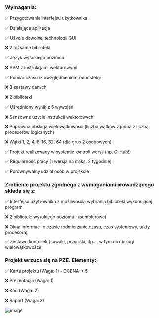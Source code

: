 ### Wymagania: 

✅ Przygotowanie interfejsu użytkownika

✅ Działająca aplikacja

✅ Użycie dowolnej technologii GUI

❌ 2 tożsame biblioteki:

✅ Język wysokiego poziomu

❌ ASM z instrukcjami wektorowymi

✅ Pomiar czasu (z uwzględnieniem jednostek):

❌ 3 zestawy danych

❌ 2 biblioteki

✅ Uśredniony wynik z 5 wywołań

❌ Sensowne użycie instrukcji wektorowych

❌ Poprawna obsługa wielowątkowości (liczba wątków zgodna z liczbą procesorów logicznych)

❌ Wątki 1, 2, 4, 8, 16, 32, 64 (dla grup 2 osobowych)

✅ Projekt realizowany w systemie kontroli wersji (np. GitHub!)

✅ Regularność pracy (1 wersja na maks. 2 tygodnie)

✅ Porównywalny udział osób w projekcie

### Zrobienie projektu zgodnego z wymaganiami prowadzącego składa się z:

✅ Interfejsu użytkownika z możliwością wybrania biblioteki wykonującej program

❌ 2 bibliotek: wysokiego poziomu i asemblerowej

❌ Okna informacji o czasie (odmierzanie czasu, czas systemowy, takty procesora)

✅ Zestawu kontrolek (suwaki, przyciski, itp..., w tym do obsługi wielowątkowości)

### Projekt wrzuca się na PZE. Elementy:

✅ Karta projektu (Waga: 1) - OCENA -> 5

❌ Prezentacja (Waga: 1)

❌ Kod (Waga: 2)

❌ Raport (Waga: 2)


![image](https://github.com/bartlomi/ConverterToNegative/assets/145380612/22ae86eb-259b-4041-bb90-599c3cfd832c)
